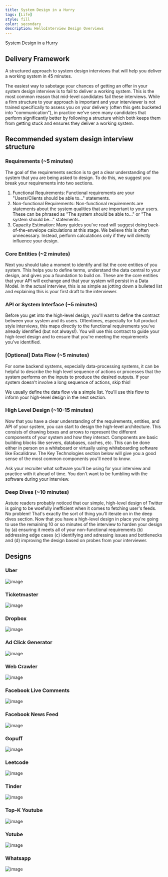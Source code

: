 ```yaml
---
title: System Design in a Hurry
tags: [Life]
style: fill
color: secondary
description: HelloInterview Design Overviews
---
```


System Design in a Hurry

## Delivery Framework
A structured approach to system design interviews that will help you deliver a working system in 45 minutes.

The easiest way to sabotage your chances of getting an offer in your system design interview is to fail to deliver a working system. This is the most common reason that mid-level candidates fail these interviews. While a firm structure to your approach is important and your interviewer is not trained specifically to assess you on your delivery (often this gets bucketed into "communication"), in practice we've seen many candidates that perform significantly better by following a structure which both keeps them from getting stuck and ensures they deliver a working system.

## Recommended system design interview structure

### Requirements (~5 minutes)

The goal of the requirements section is to get a clear understanding of the system that you are being asked to design. To do this, we suggest you break your requirements into two sections.

1) Functional Requirements: Functional requirements are your "Users/Clients should be able to..." statements.
2) Non-functional Requirements: Non-functional requirements are statements about the system qualities that are important to your users. These can be phrased as "The system should be able to..." or "The system should be..." statements.
3) Capacity Estimation: Many guides you've read will suggest doing back-of-the-envelope calculations at this stage. We believe this is often unnecessary. Instead, perform calculations only if they will directly influence your design. 

### Core Entities (~2 minutes)

Next you should take a moment to identify and list the core entities of you system. This helps you to define terms, understand the data central to your design, and gives you a foundation to build on. These are the core entities that your API will exchange and that your system will persist in a Data Model. In the actual interview, this is as simple as jotting down a bulleted list and explaining this is your first draft to the interviewer.

### API or System Interface (~5 minutes)

Before you get into the high-level design, you'll want to define the contract between your system and its users. Oftentimes, especially for full product style interviews, this maps directly to the functional requirements you've already identified (but not always!). You will use this contract to guide your high-level design and to ensure that you're meeting the requirements you've identified.

### [Optional] Data Flow (~5 minutes)

For some backend systems, especially data-processing systems, it can be helpful to describe the high level sequence of actions or processes that the system performs on the inputs to produce the desired outputs. If your system doesn't involve a long sequence of actions, skip this!

We usually define the data flow via a simple list. You'll use this flow to inform your high-level design in the next section.

### High Level Design (~10-15 minutes)

Now that you have a clear understanding of the requirements, entities, and API of your system, you can start to design the high-level architecture. This consists of drawing boxes and arrows to represent the different components of your system and how they interact. Components are basic building blocks like servers, databases, caches, etc. This can be done either in person on a whiteboard or virtually using whiteboarding software like Excalidraw. The Key Technologies section below will give you a good sense of the most common components you'll need to know.

Ask your recruiter what software you'll be using for your interview and practice with it ahead of time. You don't want to be fumbling with the software during your interview.

### Deep Dives (~10 minutes)

Astute readers probably noticed that our simple, high-level design of Twitter is going to be woefully inefficient when it comes to fetching user's feeds. No problem! That's exactly the sort of thing you'll iterate on in the deep dives section. Now that you have a high-level design in place you're going to use the remaining 10 or so minutes of the interview to harden your design by (a) ensuring it meets all of your non-functional requirements (b) addressing edge cases (c) identifying and adressing issues and bottlenecks and (d) improving the design based on probes from your interviewer.

## Designs

### Uber

![image](../assets/system-designs/uber.png)

### Ticketmaster

![image](../assets/system-designs/ticketmaster.png)

### Dropbox

![image](../assets/system-designs/dropbox.png)

### Ad Click Generator

![image](../assets/system-designs/ad-click-generator.png)

### Web Crawler

![image](../assets/system-designs/web-crawler.png)

### Facebook Live Comments

![image](../assets/system-designs/facebook-live-comments.png)

### Facebook News Feed

![image](../assets/system-designs/facebook-news-feed.png)

### Gopuff

![image](../assets/system-designs/gopuff.png)

### Leetcode

![image](../assets/system-designs/leetcode.png)

### Tinder

![image](../assets/system-designs/tinder.png)

### Top-K Youtube

![image](../assets/system-designs/top-k-youtube.png)

### Yotube

![image](../assets/system-designs/youtube.png)

### Whatsapp

![image](../assets/system-designs/whatsapp.png)